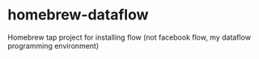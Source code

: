# homebrew-dataflow
Homebrew tap project for installing flow (not facebook flow, my dataflow programming environment)
